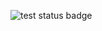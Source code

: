 ![test status badge](https://github.com/rng-dynamics/ping-fox/actions/workflows/rust.yml/badge.svg?branch=main)
